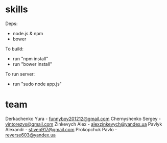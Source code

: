 skills
======
Deps:

* node.js & npm
* bower

To build:

* run "npm install"
* run "bower install"

To run server:

* run "sudo node app.js"

team
====
Derkachenko Yura - funnyboy201212@gmail.com
Chernyshenko Sergey - vintorezvs@gmail.com
Zinkevych Alex - alexzinkevych@yandex.ua
Pavlyk Alexandr - stiven917@gmail.com
Prokopchuk Pavlo - reverse603@yandex.ua
